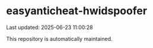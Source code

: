 # easyanticheat-hwidspoofer

Last updated: 2025-06-23 11:00:28

This repository is automatically maintained.
